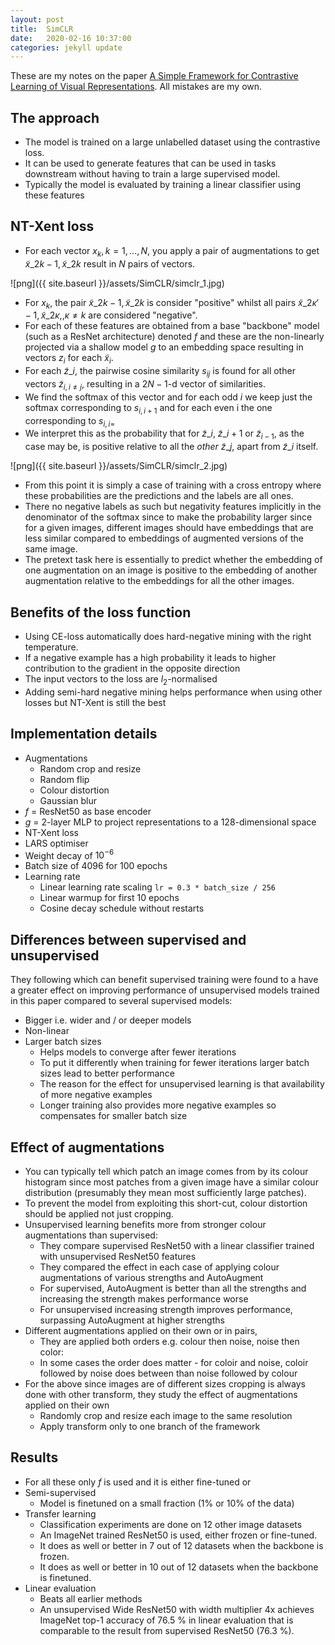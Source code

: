 ```yaml
---
layout: post
title:  SimCLR
date:   2020-02-16 10:37:00
categories: jekyll update
---
```

These are my notes on the paper [A Simple Framework for Contrastive Learning of Visual Representations](https://arxiv.org/pdf/2002.05709.pdf). All mistakes are my own.

## The approach
- The model is trained on a large unlabelled dataset using the contrastive loss.
- It can be used to generate features that can be used in tasks downstream without having to train a large supervised model. 
- Typically the model is evaluated by training a linear classifier using these features

##  NT-Xent loss
- For each vector $x_k, k=1, \ldots, N$, you apply a pair of augmentations to get $\tilde{x}\_{2k - 1}, \tilde{x}\_{2k}$ result in $N$ pairs of vectors. 

![png]({{ site.baseurl }}/assets/SimCLR/simclr_1.jpg)

- For $x_k$, the pair $\tilde{x}\_{2k - 1}, \tilde{x}\_{2k}$ is consider "positive" whilst all pairs $\tilde{x}\_{2\kappa' - 1}, \tilde{x}\_{2\kappa,, \kappa \neq k}$ are considered "negative".
- For each of these features are obtained from a base "backbone" model (such as a ResNet architecture) denoted $f$ and these are the non-linearly projected via a shallow model $g$ to an embedding space resulting in vectors $z_i$ for each $\tilde{x}_i$.
- For each $\tilde{z}\_{i}$, the pairwise cosine similarity $s_{ij}$ is found for all other vectors $\tilde{z}_{i, i\neq j}$, resulting in a $2N-1$-d vector of similarities.
- We find the softmax of this vector and for each odd $i$ we keep just the softmax corresponding to $s_{i, i+1}$ and for each even i the one corresponding to $s_{i, i=}$
- We interpret this as the probability that for $\tilde{z}\_{i}$, $\tilde{z}\_{i+1}$ or $\tilde{z}_{i-1}$, as the case may be, is positive relative to all the *other* $\tilde{z}\_{j}$, apart from $\tilde{z}\_{i}$ itself.

![png]({{ site.baseurl }}/assets/SimCLR/simclr_2.jpg)

- From this point it is simply a case of training with a cross entropy where these probabilities are the predictions and the labels are all ones. 
- There no negative labels as such but negativity features implicitly in the denominator of the softmax since to make the probability larger since for a given images, different images should have embeddings that are less similar compared to embeddings of augmented versions of the same image. 
- The pretext task here is essentially to predict whether the embedding of one augmentation on an image is positive to the embedding of another augmentation relative to the embeddings for all the other images. 


## Benefits of the loss function
- Using CE-loss automatically does hard-negative mining with the right temperature.
- If a negative example has a high probability it leads to higher contribution to the gradient in the opposite direction 
- The input vectors to the loss are $l_2$-normalised 
- Adding semi-hard negative mining helps performance when using other losses but NT-Xent is still the best


## Implementation details
- Augmentations
    - Random crop and resize
    - Random flip
    - Colour distortion
    - Gaussian blur
- $f$ = ResNet50 as base encoder 
- $g$ = 2-layer MLP to project representations to a 128-dimensional space
- NT-Xent loss
- LARS optimiser
- Weight decay of $10^{-6}$
- Batch size of 4096 for 100 epochs
- Learning rate
    - Linear learning rate scaling `lr = 0.3 * batch_size / 256`
    - Linear warmup for first 10 epochs
    - Cosine decay schedule without restarts


## Differences between supervised and unsupervised
They following which can benefit supervised training were found to a have a greater effect on improving performance of unsupervised models trained in this paper compared to several supervised models:
- Bigger i.e. wider and / or deeper models
- Non-linear
- Larger batch sizes
     - Helps models to converge after fewer iterations
     - To put it differently when training for fewer iterations larger batch sizes lead to better performance
     - The reason for the effect for unsupervised learning is that availability of more negative examples
     - Longer training also provides more negative examples so compensates for smaller batch size

## Effect of augmentations
- You can typically tell which patch an image comes from by its colour histogram since most patches from a given image have a similar colour distribution (presumably they mean most sufficiently large patches).
- To prevent the model from exploiting this short-cut, colour distortion should be applied not just cropping. 
- Unsupervised learning benefits more from stronger colour augmentations than supervised:
    - They compare supervised ResNet50 with a linear classifier trained with unsupervised ResNet50 features
    - They compared the effect in each case of applying colour augmentations of various strengths and AutoAugment
    - For supervised, AutoAugment is better than all the strengths and increasing the strength makes performance worse
    - For unsupervised increasing strength improves performance, surpassing AutoAugment at higher strengths
- Different augmentations applied on their own or in pairs,
    - They are applied both orders e.g. colour then noise, noise then color:
    - In some cases the order does matter - for coloir and noise, coloir followed by noise does between than noise followed by colour
- For the above since images are of different sizes cropping is always done with other transform, they study the effect of augmentations applied on their own 
    - Randomly crop and resize each image to the same resolution
    - Apply transform only to one branch of the framework

## Results
- For all these only $f$ is used and it is either fine-tuned or 
- Semi-supervised
    - Model is finetuned on a small fraction (1% or 10% of the data)
- Transfer learning
    - Classification experiments are done on 12 other image datasets
    - An ImageNet trained ResNet50 is used, either frozen or fine-tuned.
    - It does as well or better in 7 out of 12 datasets when the backbone is frozen.
    - It does as well or better in 10 out of 12 datasets when the backbone is finetuned. 
- Linear evaluation 
    - Beats all earlier methods
    - An unsupervised Wide ResNet50 with width multiplier 4x achieves ImageNet top-1 accuracy of 76.5 % in linear evaluation that is comparable to the result from supervised ResNet50 (76.3 %).
